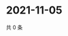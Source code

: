 # 2021-11-05

共 0 条

<!-- BEGIN WEIBO -->
<!-- 最后更新时间 Fri Nov 05 2021 00:22:12 GMT+0800 (China Standard Time) -->

<!-- END WEIBO -->
